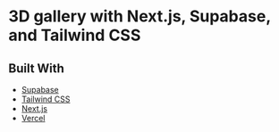 
# 3D gallery with Next.js, Supabase, and Tailwind CSS

## Built With

- [Supabase](https://supabase.com)
- [Tailwind CSS](https://tailwindcss.com)
- [Next.js](https://nextjs.org)
- [Vercel](https://vercel.com)
